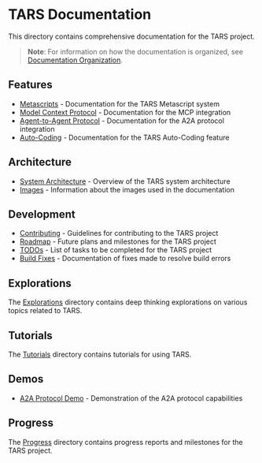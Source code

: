 # TARS Documentation

This directory contains comprehensive documentation for the TARS project.

> **Note**: For information on how the documentation is organized, see [Documentation Organization](DOCUMENTATION_ORGANIZATION.md).

## Features

- [Metascripts](features/Metascripts.md) - Documentation for the TARS Metascript system
- [Model Context Protocol](features/model-context-protocol.md) - Documentation for the MCP integration
- [Agent-to-Agent Protocol](A2A-Protocol.md) - Documentation for the A2A protocol integration
- [Auto-Coding](AutoCoding/README.md) - Documentation for the TARS Auto-Coding feature

## Architecture

- [System Architecture](architecture.md) - Overview of the TARS system architecture
- [Images](IMAGES.md) - Information about the images used in the documentation

## Development

- [Contributing](contributing.md) - Guidelines for contributing to the TARS project
- [Roadmap](roadmap.md) - Future plans and milestones for the TARS project
- [TODOs](TODOs.md) - List of tasks to be completed for the TARS project
- [Build Fixes](build-fixes.md) - Documentation of fixes made to resolve build errors

## Explorations

The [Explorations](Explorations) directory contains deep thinking explorations on various topics related to TARS.

## Tutorials

The [Tutorials](Tutorials) directory contains tutorials for using TARS.

## Demos

- [A2A Protocol Demo](demos/A2A-Demo.md) - Demonstration of the A2A protocol capabilities

## Progress

The [Progress](Progress) directory contains progress reports and milestones for the TARS project.
